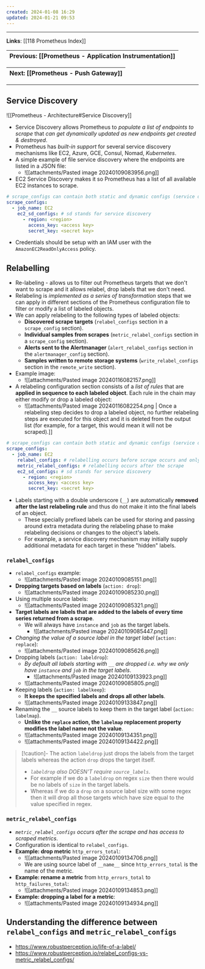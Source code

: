 ```yaml
---
created: 2024-01-08 16:29
updated: 2024-01-21 09:53
---
```

---
**Links**: [[118 Prometheus Index]]

| Previous: [[Prometheus - Application Instrumentation]] |
|-|

| Next: [[Prometheus - Push Gateway]] |
|-|

---
## Service Discovery
![[Prometheus - Architecture#Service Discovery]]

- Service Discovery allows Prometheus to *populate a list of endpoints to scrape* that *can get dynamically updated as new endpoints get created & destroyed*.
- Prometheus has *built-in support* for several service discovery mechanisms like EC2, Azure, GCE, Consul, Nomad, *Kubernetes*.
- A simple example of file service discovery where the endpoints are listed in a JSON file:
	- ![[attachments/Pasted image 20240109083956.png]]
- EC2 Service Discovery makes it so Prometheus has a list of all available EC2 instances to scrape.

```yaml title:"prometheus.yaml file for ec2 service discovery" fold
# scrape_configs can contain both static and dynamic configs (service discovery)
scrape_configs:
  - job_name: EC2
    ec2_sd_configs: # sd stands for service discovery
      - region: <region>
        access_key: <access key>
        secret_key: <secret key>
```

- Credentials should be setup with an IAM user with the `AmazonEC2ReadOnlyAccess` policy.

## Relabelling
- Re-labeling - allows us to filter out Prometheus targets that we don't want to scrape and it allows relabel, drop labels that we don't need.
- Relabeling is *implemented as a series of transformation* steps that we can apply in different sections of the Prometheus configuration file to filter or modify a list of labeled objects.
- We can apply relabeling to the following types of labeled objects:
	- **Discovered scrape targets** (`relabel_configs` section in a `scrape_config` section).
	- **Individual samples from scrapes** (`metric_relabel_configs` section in a `scrape_config` section).
	- **Alerts sent to the Alertmanager** (`alert_relabel_configs` section in the `alertmanager_config` section).
	- **Samples written to remote storage systems** (`write_relabel_configs` section in the `remote_write` section).
- Example image:
	- ![[attachments/Pasted image 20240116082157.png]]
- A relabeling configuration section consists of a *list of rules* that are **applied in sequence to each labeled object**. Each rule in the chain may either modify or drop a labeled object:
	- ![[attachments/Pasted image 20240116082254.png | Once a relabeling step decides to drop a labeled object, no further relabeling steps are executed for this object and it is deleted from the output list (for example, for a target, this would mean it will not be scraped).]]

```yaml title:"prometheus.yaml file for relabelling" fold
# scrape_configs can contain both static and dynamic configs (service discovery)
scrape_configs:
  - job_name: EC2
    relabel_configs: # relabelling occurs before scrape occurs and only has access to labels added by service discovery
    metric_relabel_configs: # relabelling occurs after the scrape
    ec2_sd_configs: # sd stands for service discovery
      - region: <region>
        access_key: <access key>
        secret_key: <secret key>
```

- Labels starting with a double underscore (`__`) are automatically **removed after the last relabeling rule** and thus do not make it into the final labels of an object.
	- These specially prefixed labels can be used for storing and passing around extra metadata during the relabeling phase to make relabeling decisions or changes to the object's labels. 
	- For example, a service discovery mechanism may initially supply additional metadata for each target in these "hidden" labels.

### `relabel_configs`
- `relabel_configs` example:
	- ![[attachments/Pasted image 20240109085151.png]]
- **Dropping targets based on labels** (`action: drop`):
	- ![[attachments/Pasted image 20240109085230.png]]
- Using multiple source labels:
	- ![[attachments/Pasted image 20240109085321.png]]
- **Target labels are labels that are added to the labels of every time series returned from a scrape**.
	- We will always have `instance` and `job` as the target labels.
		- ![[attachments/Pasted image 20240109085447.png]]
- *Changing the value of a source label in the target label* (`action: replace`):
	- ![[attachments/Pasted image 20240109085626.png]]
- Dropping labels (`action: labeldrop`):
	- *By default all labels starting with `__` are dropped i.e. why we only have `instance` and `job` in the target labels*.
		- ![[attachments/Pasted image 20240109133923.png]]
	- ![[attachments/Pasted image 20240109085805.png]]
- Keeping labels (`action: labelkeep`):
	- **It keeps the specified labels and drops all other labels**.
	- ![[attachments/Pasted image 20240109133847.png]]
- Renaming the `__` source labels to keep them in the target label (`action: labelmap`).
	- **Unlike the `replace` action, the `labelmap` replacement property modifies the label name not the value**.
	- ![[attachments/Pasted image 20240109134351.png]]
	- ![[attachments/Pasted image 20240109134422.png]]

> [!caution]- The action `labeldrop` just drops the labels from the target labels whereas the action `drop` drops the target itself.
> - *`labeldrop` also DOESN'T require `source_labels`*.
> - For example if we do a `labeldrop` on regex `size` then there would be no labels of `size` in the target labels.
> - Whereas if we do a `drop` on a source label size with some regex then it will drop all those targets which have size equal to the value specified in regex.

### `metric_relabel_configs`
- *`metric_relabel_configs` occurs after the scrape and has access to scraped metrics*.
- Configuration is identical to `relabel_configs`.
- **Example: drop metric** `http_errors_total`:
	- ![[attachments/Pasted image 20240109134706.png]]
	- We are using source label of `__name__` since `http_errors_total` is the name of the metric.
- **Example: rename a metric** from `http_errors_total` to `http_failures_total`:
	- ![[attachments/Pasted image 20240109134853.png]]
- **Example: dropping a label for a metric**:
	- ![[attachments/Pasted image 20240109134934.png]]

## Understanding the difference between `relabel_configs` and `metric_relabel_configs`
- https://www.robustperception.io/life-of-a-label/
- https://www.robustperception.io/relabel_configs-vs-metric_relabel_configs/